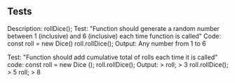 ## Tests
Description: rollDice();
Test: "Function should generate a random number between 1 (inclusive) and 6 (inclusive) each time function is called"
Code: const roll = new Dice()
      roll.rollDice();
Output: Any number from 1 to 6

Test: "Function should add cumulative total of rolls each time it is called"
code:        const roll = new Dice ();
             roll.rollDice();
Output:      > roll; 
             > 3
             roll.rollDice();
             > 5
             roll;
             > 8

